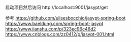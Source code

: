 启动项目然后访问
http://localhost:9001/jasypt/get




参考
https://github.com/ulisesbocchio/jasypt-spring-boot
https://www.baeldung.com/spring-boot-jasypt
https://www.jianshu.com/p/323ec96c46d2
https://www.cnblogs.com/zz0412/p/jasypt-001.html



